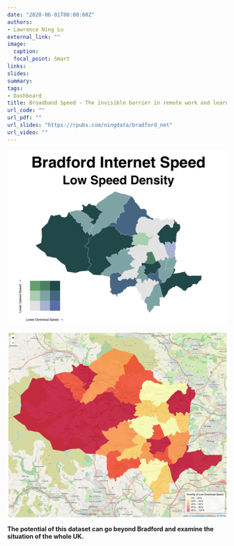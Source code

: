 ```yaml
---
date: "2020-06-01T00:00:00Z"
authors: 
- Lawrence Ning Lu
external_link: ""
image:
  caption: 
  focal_point: Smart
links: 
slides:
summary:
tags:
- Dashboard
title: Broadband Speed - The invisible barrier in remote work and learning in Bradford
url_code: ""
url_pdf: ""
url_slides: "https://rpubs.com/ningdata/bradford_net"
url_video: ""
---
```


![](dens.png)

![](speed_map.png)

**The potential of this dataset can go beyond Bradford and examine the situation of the whole UK.**